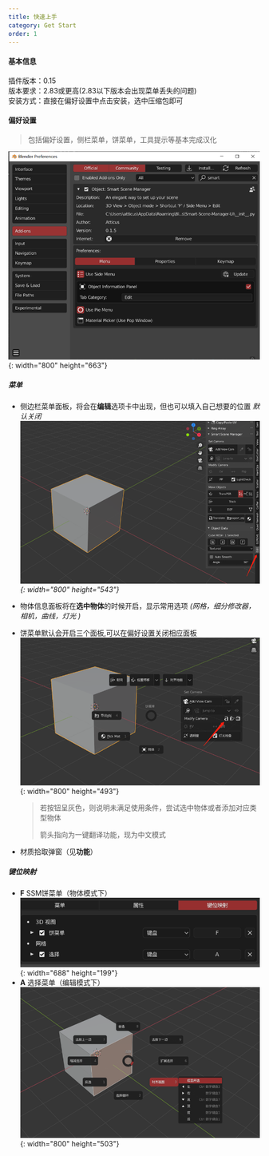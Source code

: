 ```yaml
---
title: 快速上手
category: Get Start
order: 1
---
```


#### 基本信息

插件版本：0.15<br>版本要求：2.83或更高(2.83以下版本会出现菜单丢失的问题)<br>安装方式：直接在偏好设置中点击安装，选中压缩包即可

#### 偏好设置

> 包括偏好设置，侧栏菜单，饼菜单，工具提示等基本完成汉化

![](../../uploads/image-20200809164911256.png){: width="800" height="663"}

##### 菜单

* 侧边栏菜单面板，将会在**编辑**选项卡中出现，但也可以填入自己想要的位置 *默认关闭![](../../uploads/image-20200809165626412.png){: width="800" height="543"}*

* 物体信息面板将在**选中物体**的时候开启，显示常用选项 *(网格，细分修改器，相机，曲线，灯光 )*
* 饼菜单默认会开启三个面板,可以在偏好设置关闭相应面板 ![](../../uploads/image-20200809165820840.png){: width="800" height="493"}

  > 若按钮呈灰色，则说明未满足使用条件，尝试选中物体或者添加对应类型物体
  >
  >
  > 箭头指向为一键翻译功能，现为中文模式
* 材质拾取弹窗（见**功能**）

##### 键位映射

* **F** SSM饼菜单（物体模式下）![](../../uploads/image-20200804215525108.png){: width="688" height="199"}
* **A** 选择菜单（编辑模式下）![](../../uploads/image-20200804214445764.png){: width="800" height="503"}

&nbsp;

&nbsp;

&nbsp;